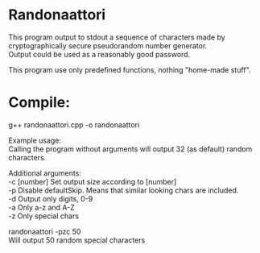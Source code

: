 # Randonaattori  
  
This program output to stdout a sequence of characters made by  
cryptographically secure pseudorandom number generator.  
Output could be used as a reasonably good password.  
  
This program use only predefined functions, nothing "home-made stuff".  
  
# Compile:  
g++ randonaattori.cpp -o randonaattori  
  
Example usage:  
Calling the program without arguments will output 32 (as default) random characters.  
  
Additional arguments:  
-c [number] Set output size according to [number]  
-p          Disable defaultSkip. Means that similar looking chars are included.  
-d          Output only digits, 0-9  
-a          Only a-z and A-Z  
-z          Only special chars  
  
randonaattori -pzc 50  
Will output 50 random special characters  
